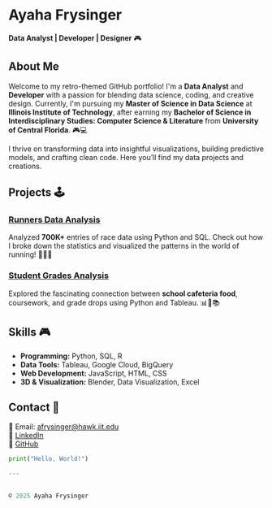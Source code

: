 # Ayaha Frysinger
**Data Analyst | Developer | Designer** 🎮

## About Me
Welcome to my retro-themed GitHub portfolio! I'm a **Data Analyst** and **Developer** with a passion for blending data science, coding, and creative design. Currently, I'm pursuing my **Master of Science in Data Science** at **Illinois Institute of Technology**, after earning my **Bachelor of Science in Interdisciplinary Studies: Computer Science & Literature** from **University of Central Florida**. 🎮💻

I thrive on transforming data into insightful visualizations, building predictive models, and crafting clean code. Here you’ll find my data projects and creations.

## Projects 🕹️

### [Runners Data Analysis](https://github.com/yourusername/runners-analysis)
Analyzed **700K+** entries of race data using Python and SQL. Check out how I broke down the statistics and visualized the patterns in the world of running! 🏃‍♀️🏅

### [Student Grades Analysis](https://github.com/yourusername/student-grades-analysis)
Explored the fascinating connection between **school cafeteria food**, coursework, and grade drops using Python and Tableau. 📊🍔📚

## Skills 🎮
- **Programming:** Python, SQL, R
- **Data Tools:** Tableau, Google Cloud, BigQuery
- **Web Development:** JavaScript, HTML, CSS
- **3D & Visualization:** Blender, Data Visualization, Excel

## Contact 📱
📧 Email: afrysinger@hawk.iit.edu  
💼 [LinkedIn](https://linkedin.com/in/ayahafrysinger)  
🐙 [GitHub](https://github.com/afry33)  


```python
print("Hello, World!")

---

 
© 2025 Ayaha Frysinger


